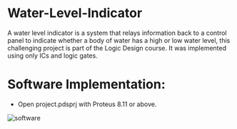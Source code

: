 # Water-Level-Indicator
A water level indicator is a system that relays information back to a control panel  to indicate whether a body of water has a high or low water level, this challenging project is part of the Logic Design course. It was implemented using only ICs and logic gates. 
# Software Implementation:
* Open project.pdsprj with Proteus 8.11 or above.

![software](https://github.com/MasameEh/Water-Level-Indicator/assets/92492113/8afb7a2a-6545-47e3-ab49-e6b8605de0cb)
